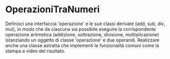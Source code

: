 # OperazioniTraNumeri
Definisci una interfaccia 'operazione' e le sue classi derivate (add, sub, div, mul), in modo che da ciascuna sia possibile eseguire la corrispondente operazione aritmetica (addizione, sottrazione, divisione, moltiplicazione) istanziando un oggetto di classe 'operazione' e due operandi.
Realizzare anche una classe astratta che implementi le funzionalità comuni come la stampa a video
del risultato.
